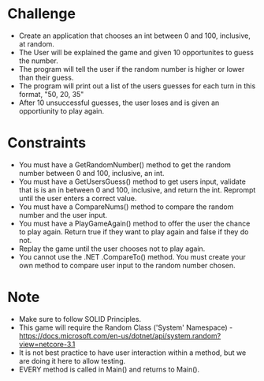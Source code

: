 # Challenge

- Create an application that chooses an int between 0 and 100, inclusive, at random.
- The User will be explained the game and given 10 opportunites to guess the number. 
- The program will tell the user if the random number is higher or lower than their guess.
- The program will print out a list of the users guesses for each turn in this format, "50, 20, 35"
- After 10 unsuccessful guesses, the user loses and is given an opportiunity to play again.

# Constraints
- You must have a GetRandomNumber() method to get the random number between 0 and 100, inclusive, an int.
- You must have a GetUsersGuess() method to get users input, validate that is is an in between 0 and 100, inclusive, and return the int. Reprompt until the user enters a correct value.
- You must have a CompareNums() method to compare the random number and the user input.
- You must have a PlayGameAgain() method to offer the user the chance to play again. Return true if they want to play again and false if they do not.
- Replay the game until the user chooses not to play again.
- You cannot use the .NET .CompareTo() method. You must create your own method to compare user input to the random number chosen.

 # Note 
 - Make sure to follow SOLID Principles.
 - This game will require the Random Class ('System' Namespace) - https://docs.microsoft.com/en-us/dotnet/api/system.random?view=netcore-3.1
 - It is not best practice to have user interaction within a method, but we are doing it here to allow testing.
 - EVERY method is called in Main() and returns to Main().